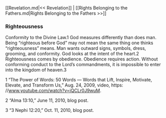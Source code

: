 [[Revelation.md|<< Revelation]]  |  [[Rights Belonging to the Fathers.md|Rights Belonging to the Fathers >>]]

### Righteousness
Conformity to the Divine Law.1 God measures differently than does man. Being “righteous before God” may not mean the same thing one thinks “righteousness” means. Man wants outward signs, symbols, dress, grooming, and conformity. God looks at the intent of the heart.2 Righteousness comes by obedience. Obedience requires action. Without conforming conduct to the Lord’s commandments, it is impossible to enter into the kingdom of heaven.3



1 “The Power of Words: 50 Words — Words that Lift, Inspire, Motivate, Elevate, and Transform Us,” Aug. 24, 2009, video, https: //www.youtube.com/watch?v=iQCLr0J9wuM.


2 “Alma 13:10,” June 11, 2010, blog post.


3 “3 Nephi 12:20,” Oct. 11, 2010, blog post.